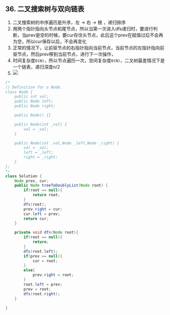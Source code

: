 ## 36. 二叉搜索树与双向链表

1. 二叉搜索树的中序遍历是升序，左 -> 右 -> 根 ，递归排序
2. 用两个指针指向头节点和尾节点，所以当第一次进入dfs递归时，要进行判断，当prev是空的时候，要cur存住头节点，此后这个prev在赋值过后不会再为空，所以cur保存以后，不会再变化
3. 正常的情况下，让前驱节点的右指针指向当前节点，当前节点的左指针指向前驱节点，然后prev移到当前节点，进行下一次操作，
4. 时间复杂度`O(N)`，所以节点遍历一次，空间复杂度`O(N)`，二叉树最差情况下是一个链表，递归深度n/2
5. ![](https://pic.leetcode-cn.com/963f2da36712b57f870a5e81d839a03737a347f19bab268cf1fd6fd60649711e-Picture14.png)

```java
/*
// Definition for a Node.
class Node {
    public int val;
    public Node left;
    public Node right;

    public Node() {}

    public Node(int _val) {
        val = _val;
    }

    public Node(int _val,Node _left,Node _right) {
        val = _val;
        left = _left;
        right = _right;
    }
};
*/
class Solution {
    Node prev, cur;
    public Node treeToDoublyList(Node root) {
        if(root == null){
            return root;
        }
        dfs(root);
        prev.right = cur;
        cur.left = prev;
        return cur;
    }

    private void dfs(Node root){
        if(root == null){
            return;
        }
        dfs(root.left);
        if(prev == null){
            cur = root;
        }
        else{
            prev.right = root;
        }
        root.left = prev;
        prev = root;
        dfs(root.right);
    }
 
}
```

```

```

